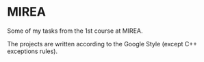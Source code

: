 # MIREA
Some of my tasks from the 1st course at MIREA.

The projects are written according to the Google Style (except C++ exceptions rules).
